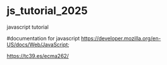 # js_tutorial_2025
javascript tutorial

#documentation for javascript
https://developer.mozilla.org/en-US/docs/Web/JavaScript;

https://tc39.es/ecma262/
